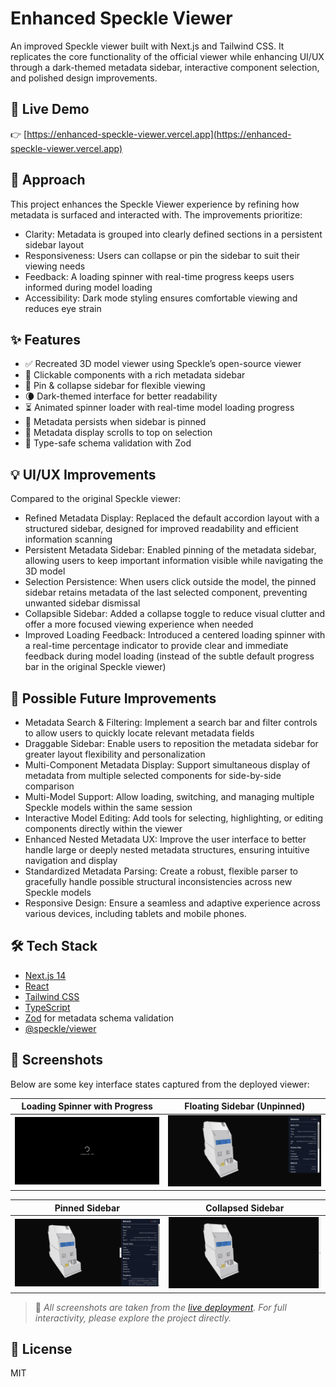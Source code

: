 # Enhanced Speckle Viewer

An improved Speckle viewer built with Next.js and Tailwind CSS. It replicates the core functionality of the official viewer while enhancing UI/UX through a dark-themed metadata sidebar, interactive component selection, and polished design improvements.

## 🔗 Live Demo

👉 [https://enhanced-speckle-viewer.vercel.app](https://enhanced-speckle-viewer.vercel.app)

## 🧠 Approach
This project enhances the Speckle Viewer experience by refining how metadata is surfaced and interacted with. The improvements prioritize:
- Clarity: Metadata is grouped into clearly defined sections in a persistent sidebar layout
- Responsiveness: Users can collapse or pin the sidebar to suit their viewing needs
- Feedback: A loading spinner with real-time progress keeps users informed during model loading
- Accessibility: Dark mode styling ensures comfortable viewing and reduces eye strain

## ✨ Features

- ✅ Recreated 3D model viewer using Speckle’s open-source viewer
- 🧱 Clickable components with a rich metadata sidebar
- 📌 Pin & collapse sidebar for flexible viewing
- 🌘 Dark-themed interface for better readability
- ⏳ Animated spinner loader with real-time model loading progress
- 🎯 Metadata persists when sidebar is pinned
- 📜 Metadata display scrolls to top on selection
- 🔐 Type-safe schema validation with Zod

## 💡 UI/UX Improvements

Compared to the original Speckle viewer:

- Refined Metadata Display: Replaced the default accordion layout with a structured sidebar, designed for improved readability and efficient information scanning
- Persistent Metadata Sidebar: Enabled pinning of the metadata sidebar, allowing users to keep important information visible while navigating the 3D model
- Selection Persistence: When users click outside the model, the pinned sidebar retains metadata of the last selected component, preventing unwanted sidebar dismissal
- Collapsible Sidebar: Added a collapse toggle to reduce visual clutter and offer a more focused viewing experience when needed
- Improved Loading Feedback: Introduced a centered loading spinner with a real-time percentage indicator to provide clear and immediate feedback during model loading (instead of the subtle default progress bar in the original Speckle viewer)

## 🚀 Possible Future Improvements
- Metadata Search & Filtering: Implement a search bar and filter controls to allow users to quickly locate relevant metadata fields
- Draggable Sidebar: Enable users to reposition the metadata sidebar for greater layout flexibility and personalization
- Multi-Component Metadata Display: Support simultaneous display of metadata from multiple selected components for side-by-side comparison
- Multi-Model Support: Allow loading, switching, and managing multiple Speckle models within the same session
- Interactive Model Editing: Add tools for selecting, highlighting, or editing components directly within the viewer
- Enhanced Nested Metadata UX: Improve the user interface to better handle large or deeply nested metadata structures, ensuring intuitive navigation and display
- Standardized Metadata Parsing: Create a robust, flexible parser to gracefully handle possible structural inconsistencies across new Speckle models
- Responsive Design: Ensure a seamless and adaptive experience across various devices, including tablets and mobile phones.

## 🛠️ Tech Stack

- [Next.js 14](https://nextjs.org)
- [React](https://react.dev)
- [Tailwind CSS](https://tailwindcss.com)
- [TypeScript](https://www.typescriptlang.org)
- [Zod](https://zod.dev) for metadata schema validation
- [@speckle/viewer](https://github.com/specklesystems)

## 📸 Screenshots

Below are some key interface states captured from the deployed viewer:

| Loading Spinner with Progress | Floating Sidebar (Unpinned) |
|------------------------------|----------------|
| ![Loader Spinner](./screenshots/loader.png) | ![Floating Sidebar](./screenshots/floating.png) |

| Pinned Sidebar | Collapsed Sidebar |
|-----------------------------|-------------------|
| ![Pinned Sidebar](./screenshots/pinned.png) | ![Collapsed Sidebar](./screenshots/collapsed.png) |

> 📝 _All screenshots are taken from the [live deployment](https://enhanced-speckle-viewer.vercel.app). For full interactivity, please explore the project directly._

## 📄 License

MIT
